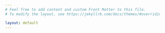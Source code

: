 ```yaml
---
# Feel free to add content and custom Front Matter to this file.
# To modify the layout, see https://jekyllrb.com/docs/themes/#overriding-theme-defaults

layout: default
---
```


<script language="javascript">
function callback(data) {
    var places = [];

    var activeIcon = L.icon({
            iconSize:    [25, 41],
            iconAnchor:  [12, 41],
            popupAnchor: [1, -34],
            tooltipAnchor: [16, -28],
            shadowSize:  [41, 41],
            iconUrl: 'marker-active.png',
            shadowUrl: 'marker-shadow.png',
            });
    var inactiveIcon = L.icon({
            iconSize:    [25, 41],
            iconAnchor:  [12, 41],
            popupAnchor: [1, -34],
            tooltipAnchor: [16, -28],
            shadowSize:  [41, 41],
            iconUrl: 'marker-inactive.png',
            shadowUrl: 'marker-shadow.png',});

    places = data['results'].map(r => L.marker([r['geometry']['coordinates']['1'], r['geometry']['coordinates']['0']], { icon: (r['status']['id'] == '3' ? inactiveIcon : activeIcon) }).bindPopup('<strong>' + (r['description'] || "Probe #" + r['id']) + '</strong><br />Status: ' + r['status']['name'] + '<br /><a href="https://atlas.ripe.net/probes/' + r['id'] + '/">Jump to probe page</a>'));

    var osm          = L.tileLayer('https://{s}.tile.openstreetmap.fr/osmfr/{z}/{x}/{y}.png', { attribution: 'Map data © <a href="https://www.openstreetmap.fr/">OpenStreetMap France</a>' }),
        pirates      = L.tileLayer('https://{s}.tiles.mapbox.com/v4/mapbox.pirates/{z}/{x}/{y}.png?access_token=pk.eyJ1Ijoic21vcnRleCIsImEiOiJjams2eDRlNngxeG9zM3BtcTZ3cWV2aGE1In0.QE3nSWsjqOcjcZIhnX7eXg', {attribution: 'Pirates © <a href="https://www.mapbox.com/about/maps/">Mapbox</a>'}),
        highcontrast = L.tileLayer('https://{s}.tiles.mapbox.com/v4/mapbox.high-contrast/{z}/{x}/{y}.png?access_token=pk.eyJ1Ijoic21vcnRleCIsImEiOiJjams2eDRlNngxeG9zM3BtcTZ3cWV2aGE1In0.QE3nSWsjqOcjcZIhnX7eXg', {attribution: 'Mapbox High Contrast © <a href="https://www.mapbox.com/about/maps/">Mapbox</a>'})
            ;

    var layer = L.layerGroup(places);
    var mymap = L.map('map', {layers: [highcontrast, layer]});

    L.control.scale({maxWidth: 300}).addTo(mymap);
    var baseMaps = {
        "Mapbox High Contrast": highcontrast,
        "OpenStreetMap France": osm,
        "Pirate": pirates
    };
    L.control.layers(baseMaps, {}).addTo(mymap);

    a = [-24.806681, -156.577148]
    b = [-6.904614, -132.93457]
    mymap.fitBounds([a, b]);
}

var script = document.createElement('script');
script.src = 'https://atlas.ripe.net/api/v2/probes/?country_code=PF&format=jsonp';

document.getElementsByTagName('head')[0].appendChild(script);
</script>

